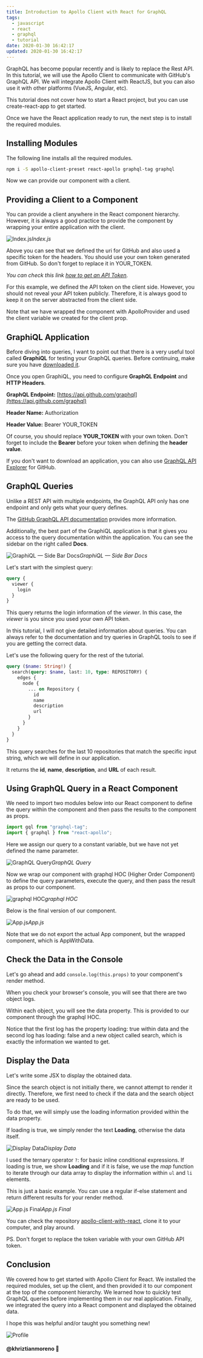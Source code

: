 ```yaml
---
title: Introduction to Apollo Client with React for GraphQL
tags:
  - javascript
  - react
  - graphql
  - tutorial
date: 2020-01-30 16:42:17
updated: 2020-01-30 16:42:17
---
```


GraphQL has become popular recently and is likely to replace the Rest API. In this tutorial, we will use the Apollo Client to communicate with GitHub's GraphQL API. We will integrate Apollo Client with ReactJS, but you can also use it with other platforms (VueJS, Angular, etc).

<!--more-->

This tutorial does not cover how to start a React project, but you can use create-react-app to get started.

Once we have the React application ready to run, the next step is to install the required modules.

## Installing Modules

The following line installs all the required modules.

```bash
npm i -S apollo-client-preset react-apollo graphql-tag graphql
```

Now we can provide our component with a client.

## Providing a Client to a Component

You can provide a client anywhere in the React component hierarchy. However, it is always a good practice to provide the component by wrapping your entire application with the client.

![Index.js](https://cdn-images-1.medium.com/max/2424/1*eXHU29eIA6QxycMizLiGIg.png)_Index.js_

Above you can see that we defined the uri for GitHub and also used a specific token for the headers. You should use your own token generated from GitHub. So don't forget to replace it in YOUR_TOKEN.

_You can check this link [how to get an API Token](https://blog.github.com/2013-05-16-personal-api-tokens/)._

For this example, we defined the API token on the client side. However, you should not reveal your API token publicly. Therefore, it is always good to keep it on the server abstracted from the client side.

Note that we have wrapped the <App/> component with ApolloProvider and used the client variable we created for the client prop.

## GraphiQL Application

Before diving into queries, I want to point out that there is a very useful tool called **GraphiQL** for testing your GraphQL queries. Before continuing, make sure you have [downloaded it](http://www.electronjs.org/apps/graphiql).

Once you open GraphiQL, you need to configure **GraphQL Endpoint** and **HTTP Headers**.

**GraphQL Endpoint:** [https://api.github.com/graphql](https://api.github.com/graphql)

**Header Name:** Authorization

**Header Value:** Bearer YOUR_TOKEN

Of course, you should replace **YOUR_TOKEN** with your own token. Don't forget to include the **Bearer** before your token when defining the **header value**.

If you don't want to download an application, you can also use [GraphQL API Explorer](https://developer.github.com/v4/explorer/) for GitHub.

## GraphQL Queries

Unlike a REST API with multiple endpoints, the GraphQL API only has one endpoint and only gets what your query defines.

The [GitHub GraphQL API documentation](https://developer.github.com/v4/) provides more information.

Additionally, the best part of the GraphiQL application is that it gives you access to the query documentation within the application. You can see the sidebar on the right called **Docs**.

![GraphiQL — Side Bar Docs](https://cdn-images-1.medium.com/max/4064/1*MkBxnS-YSZhtgTN5TUpeCA.png)_GraphiQL — Side Bar Docs_

Let's start with the simplest query:

```graphql
query {
  viewer {
    login
  }
}
```

This query returns the login information of the _viewer_. In this case, the _viewer_ is you since you used your own API token.

In this tutorial, I will not give detailed information about queries. You can always refer to the documentation and try queries in GraphQL tools to see if you are getting the correct data.

Let's use the following query for the rest of the tutorial.

```graphql
query ($name: String!) {
  search(query: $name, last: 10, type: REPOSITORY) {
    edges {
      node {
        ... on Repository {
          id
          name
          description
          url
        }
      }
    }
  }
}
```

This query searches for the last 10 repositories that match the specific input string, which we will define in our application.

It returns the **id**, **name**, **description**, and **URL** of each result.

## Using GraphQL Query in a React Component

We need to import two modules below into our React component to define the query within the component and then pass the results to the component as props.

```javascript
import gql from "graphql-tag";
import { graphql } from "react-apollo";
```

Here we assign our query to a constant variable, but we have not yet defined the name parameter.

![GraphQL Query](https://cdn-images-1.medium.com/max/2256/1*UgyX4_ZY8H7gmrsoxCb2Kg.png)_GraphQL Query_

Now we wrap our component with graphql HOC (Higher Order Component) to define the query parameters, execute the query, and then pass the result as props to our component.

![graphql HOC](https://cdn-images-1.medium.com/max/2000/1*kIbiA76ZmEy2LIo6NfDILQ.png)_graphql HOC_

Below is the final version of our component.

![App.js](https://cdn-images-1.medium.com/max/2256/1*YxwbN-7T1G46m4WBldicIw.png)_App.js_

Note that we do not export the actual App component, but the wrapped component, which is AppWithData.

## Check the Data in the Console

Let's go ahead and add `console.log(this.props)` to your component's render method.

When you check your browser's console, you will see that there are two object logs.

Within each object, you will see the data property. This is provided to our component through the graphql HOC.

Notice that the first log has the property loading: true within data and the second log has loading: false and a new object called search, which is exactly the information we wanted to get.

## Display the Data

Let's write some JSX to display the obtained data.

Since the search object is not initially there, we cannot attempt to render it directly. Therefore, we first need to check if the data and the search object are ready to be used.

To do that, we will simply use the loading information provided within the data property.

If loading is true, we simply render the text **Loading**, otherwise the data itself.

![Display Data](https://cdn-images-1.medium.com/max/2592/1*G_SUe17GrnJ8NsKcqEfm9g.png)_Display Data_

I used the ternary operator `?`: for basic inline conditional expressions. If loading is true, we show **Loading** and if it is false, we use the _map_ function to iterate through our data array to display the information within `ul` and `li` elements.

This is just a basic example. You can use a regular if-else statement and return different results for your render method.

![App.js Final](https://cdn-images-1.medium.com/max/2592/1*Q_sPytXSlxsDH5PLJ01oRg.png)_App.js Final_

You can check the repository [apollo-client-with-react](https://github.com/khriztianmoreno/apollo-client-with-react), clone it to your computer, and play around.

PS. Don't forget to replace the token variable with your own GitHub API token.

## Conclusion

We covered how to get started with Apollo Client for React. We installed the required modules, set up the client, and then provided it to our component at the top of the component hierarchy. We learned how to quickly test GraphQL queries before implementing them in our real application. Finally, we integrated the query into a React component and displayed the obtained data.

I hope this was helpful and/or taught you something new!

![Profile](https://res.cloudinary.com/khriztianmoreno/image/upload/c_scale,w_148/v1591324337/KM-brand/stickers/sticker-3_2x.png)

#### @khriztianmoreno 🚀
